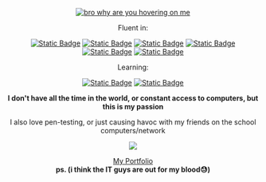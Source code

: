 <!-- NOTES: -->
<!-- 1. SHIELDS ARE THE BEST USE THEM -->
<!-- 2. TYSM TO https://github.com/DenverCoder1/readme-typing-svg FOR THE REALTIME TYPING -->

<p align="center"> 
  <a href="https://github.com/thebadlorax"><img src="https://readme-typing-svg.demolab.com?font=Montserrat&weight=300&size=30&duration=4000&pause=1000&color=E122F7&multiline=true&repeat=false&random=false&width=480&height=80&lines=Thebadlorax's+fire+profile+🔥" alt="bro why are you hovering on me" /></a>
</p>

<p align="center">
  Fluent in:
</p>
<p align="center">
  <a href="https://github.com/thebadlorax"><img alt="Static Badge" src="https://img.shields.io/badge/Python-grey?style=for-the-badge&logo=python&logoColor=green"></a>
  <a href="https://github.com/thebadlorax"><img alt="Static Badge" src="https://img.shields.io/badge/JavaScript-grey?style=for-the-badge&logo=javascript&logoColor=green"></a>
  <a href="https://github.com/thebadlorax"><img alt="Static Badge" src="https://img.shields.io/badge/Java-grey?style=for-the-badge&logo=Oracle&logoColor=green"></a>
  <a href="https://github.com/thebadlorax"><img alt="Static Badge" src="https://img.shields.io/badge/HTML-grey?style=for-the-badge&logo=HTML5&logoColor=green"></a>
  <a href="https://github.com/thebadlorax"><img alt="Static Badge" src="https://img.shields.io/badge/CSS-grey?style=for-the-badge&logo=css3&logoColor=green"></a>
  <a href="https://github.com/thebadlorax"><img alt="Static Badge" src="https://img.shields.io/badge/Bukkit/Minestom-grey?style=for-the-badge&logo=minetest&logoColor=green"></a>
</p>

<p align="center">
  Learning:
</p>
<p align="center">
  <a href="https://github.com/thebadlorax"><img alt="Static Badge" src="https://img.shields.io/badge/C%2B%2B-grey?style=for-the-badge&logo=C%2B%2B&logoColor=green"></a>
  <a href="https://github.com/thebadlorax"><img alt="Static Badge" src="https://img.shields.io/badge/Rust-grey?style=for-the-badge&logo=Rust&logoColor=green"></a>
</p>

<!-- <p align="center"> -->
 <!-- <font size="+8">Part Of <b>UZBRPG</b></font> -->
<!-- </p> -->

<p align="center">
 <b>I don't have all the time in the world, or constant access to computers,
  but this is my passion</b>
</p>

<p align="center">
 I also love pen-testing, or just causing havoc with my friends
  on the school computers/network
</p>

<p align="center">
  <picture>
    <source
      srcset="https://github-readme-stats.vercel.app/api?username=thebadlorax&show_icons=true&theme=dark"
      media="(prefers-color-scheme: dark)"
    />
    <source
      srcset="https://github-readme-stats.vercel.app/api?username=thebadlorax&show_icons=true"
      media="(prefers-color-scheme: light), (prefers-color-scheme: no-preference)"
    />
    <img src="https://github-readme-stats.vercel.app/api?username=thebadlorax&show_icons=true" />
  </picture>
</p>

<p align="center">
 <a href="https://thebadlorax.carrd.co/">My Portfolio</a>
  <br>
 <b>ps. (i think the IT guys are out for my blood😓)</b>
</p>
